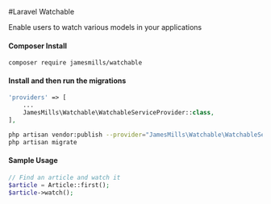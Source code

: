 #Laravel Watchable

Enable users to watch various models in your applications

#### Composer Install

	composer require jamesmills/watchable

#### Install and then run the migrations

```php
'providers' => [
    ...
    JamesMills\Watchable\WatchableServiceProvider::class,
],
```

```bash
php artisan vendor:publish --provider="JamesMills\Watchable\WatchableServiceProvider" --tag="migrations"
php artisan migrate
```

#### Sample Usage

```php
// Find an article and watch it
$article = Article::first();
$article->watch(); 
```